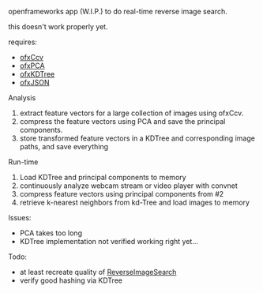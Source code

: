 openframeworks app (W.I.P.) to do real-time reverse image search.

this doesn't work properly yet.

requires:
 - [ofxCcv](https://github.com/kylemcdonald/ofxCcv)
 - [ofxPCA](https://github.com/genekogan/ofxPCA)
 - [ofxKDTree](https://github.com/genekogan/ofxKDTree)
 - [ofxJSON](https://github.com/jefftimesten/ofxJSON)

Analysis
1) extract feature vectors for a large collection of images using ofxCcv.
2) compress the feature vectors using PCA and save the principal components.
3) store transformed feature vectors in a KDTree and corresponding image paths, and save everything

Run-time
1) Load KDTree and principal components to memory
2) continuously analyze webcam stream or video player with convnet
3) compress feature vectors using principal components from #2
4) retrieve k-nearest neighbors from kd-Tree and load images to memory

Issues:
 - PCA takes too long
 - KDTree implementation not verified working right yet...

Todo:
 - at least recreate quality of [ReverseImageSearch](https://github.com/ml4a/ml4a-ofx/tree/master/apps/ReverseImageSearch)
 - verify good hashing via KDTree